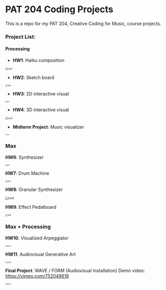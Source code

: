 # PAT 204 Coding Projects

This is a repo for my PAT 204, Creative Coding for Music, course projects.

### Project List:

#### Processing

* **HW1**: Haiku composition

<img src="Exercise1/hw1.png" alt="hw2" style="zoom:50%;" />



* **HW2**: Sketch board

<img src="Exercise2/hw2.png" alt="hw2" style="zoom:40%;" />



* **HW3**: 2D interactive visual

<img src="Exercise3/hw3.png" alt="hw3" style="zoom:30%;" />



* **HW4**: 3D interactive visual

<img src="Exercise4/hw4.jpg" alt="hw4" style="zoom:50%;" />



* **Midterm Project**: Music visualizer

<img src="Midterm/midterm.png" alt="midterm" style="zoom:20%;" />



### Max

**HW6**: Synthesizer

<img src="Exercise6/hw6_screenshot.png" alt="hw6" style="zoom:30%;" />



**HW7**: Drum Machine

<img src="Exercise7/hw7_screenshot.png" alt="hw7" style="zoom:40%;" />



**HW8**: Granular Synthesizer

<img src="Exercise8/hw8_screenshot.png" alt="hw8" style="zoom:60%;" />



**HW9**: Effect Pedalboard

<img src="Exercise9/hw9_screenshot.png" alt="hw9" style="zoom:40%;" />



### Max + Processing

**HW10**: Visualized Arpeggiator

<img src="Exercise10/hw10_screenshot.png" alt="hw10" style="zoom:35%;" />



**HW11**: Audiovisual Generative Art

<img src="Exercise11/hw11_screenshot.png" alt="hw10" style="zoom:35%;" />



**Final Project**: WAVE / FORM (Audiovisual Installation)
Demo video: https://vimeo.com/752048616

<img src="Final/final_pre.jpg" alt="hw10" style="zoom:35%;" />

